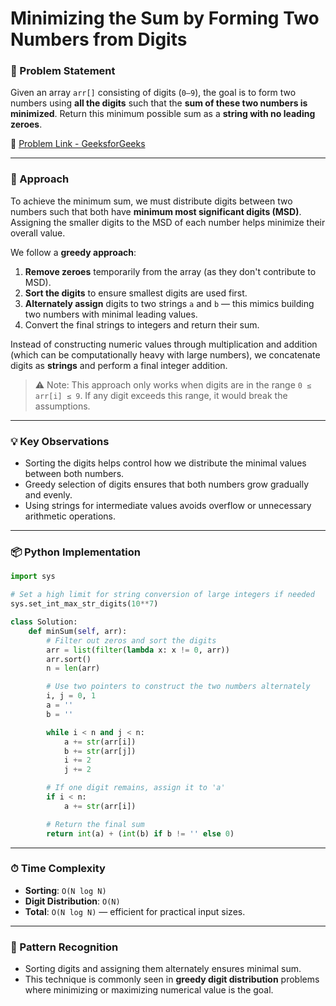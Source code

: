 # Minimizing the Sum by Forming Two Numbers from Digits

### 📌 Problem Statement

Given an array `arr[]` consisting of digits (`0–9`), the goal is to form two numbers using **all the digits** such that the **sum of these two numbers is minimized**. Return this minimum possible sum as a **string with no leading zeroes**.

🔗 [Problem Link - GeeksforGeeks](https://www.geeksforgeeks.org/problems/minimum-sum4058/1)

---

### 🧠 Approach

To achieve the minimum sum, we must distribute digits between two numbers such that both have **minimum most significant digits (MSD)**. Assigning the smaller digits to the MSD of each number helps minimize their overall value.

We follow a **greedy approach**:

1. **Remove zeroes** temporarily from the array (as they don't contribute to MSD).
2. **Sort the digits** to ensure smallest digits are used first.
3. **Alternately assign** digits to two strings `a` and `b` — this mimics building two numbers with minimal leading values.
4. Convert the final strings to integers and return their sum.

Instead of constructing numeric values through multiplication and addition (which can be computationally heavy with large numbers), we concatenate digits as **strings** and perform a final integer addition.

> ⚠️ Note: This approach only works when digits are in the range `0 ≤ arr[i] ≤ 9`. If any digit exceeds this range, it would break the assumptions.

---

### 💡 Key Observations

* Sorting the digits helps control how we distribute the minimal values between both numbers.
* Greedy selection of digits ensures that both numbers grow gradually and evenly.
* Using strings for intermediate values avoids overflow or unnecessary arithmetic operations.

---

### 📦 Python Implementation

```python
import sys

# Set a high limit for string conversion of large integers if needed
sys.set_int_max_str_digits(10**7) 

class Solution:
    def minSum(self, arr):
        # Filter out zeros and sort the digits
        arr = list(filter(lambda x: x != 0, arr))
        arr.sort()
        n = len(arr)

        # Use two pointers to construct the two numbers alternately
        i, j = 0, 1
        a = ''
        b = ''

        while i < n and j < n:
            a += str(arr[i])
            b += str(arr[j])
            i += 2
            j += 2

        # If one digit remains, assign it to 'a'
        if i < n:
            a += str(arr[i])

        # Return the final sum
        return int(a) + (int(b) if b != '' else 0)
```

---

### ⏱ Time Complexity

* **Sorting**: `O(N log N)`
* **Digit Distribution**: `O(N)`
* **Total**: `O(N log N)` — efficient for practical input sizes.

---

### 🔁 Pattern Recognition

* Sorting digits and assigning them alternately ensures minimal sum.
* This technique is commonly seen in **greedy digit distribution** problems where minimizing or maximizing numerical value is the goal.
